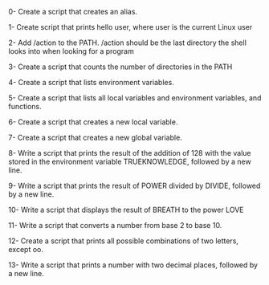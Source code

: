  0- Create a script that creates an alias.

 1- Create script that prints hello user, where user is the current Linux user

 2- Add /action to the PATH. /action should be the last directory the shell looks into when looking for a program

 3- Create a script that counts the number of directories in the PATH

 4- Create a script that lists environment variables.

 5- Create a script that lists all local variables and environment variables, and functions.

 6- Create a script that creates a new local variable.

 7- Create a script that creates a new global variable.

 8- Write a script that prints the result of the addition of 128 with the value stored in the environment variable TRUEKNOWLEDGE, followed by a new line.

 9- Write a script that prints the result of POWER divided by DIVIDE, followed by a new line.

10- Write a script that displays the result of BREATH to the power LOVE

11- Write a script that converts a number from base 2 to base 10.

12- Create a script that prints all possible combinations of two letters, except oo.

13- Write a script that prints a number with two decimal places, followed by a new line.

 

